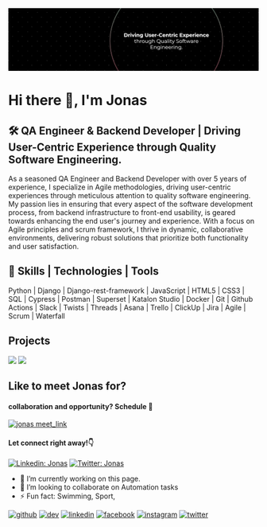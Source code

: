 <img src="jonasjon.png" >

# Hi there 👋, I'm Jonas

## 🛠️ QA Engineer & Backend Developer | Driving User-Centric Experience through Quality Software Engineering.

As a seasoned QA Engineer and Backend Developer with over 5 years of experience, I specialize in Agile methodologies, driving user-centric experiences through meticulous attention to quality software engineering. My passion lies in ensuring that every aspect of the software development process, from backend infrastructure to front-end usability, is geared towards enhancing the end user's journey and experience. With a focus on Agile principles and scrum framework, I thrive in dynamic, collaborative environments, delivering robust solutions that prioritize both functionality and user satisfaction.

## 🔧 Skills | Technologies | Tools
Python | Django | Django-rest-framework | JavaScript | HTML5 | CSS3 | SQL | Cypress | Postman | Superset | Katalon Studio | Docker | Git | Github Actions | Slack | Twists | Threads | Asana | Trello | ClickUp | Jira | Agile | Scrum | Waterfall

## Projects
![](https://img.shields.io/badge/Python?style=flat&logo=linux&logoColor=white&color=2bbc8a)
![](https://img.shields.io/badge/OS-Linux-informational?style=flat&logo=linux&logoColor=white&color=2bbc8a)

## Like to meet Jonas for?

#### collaboration and opportunity? Schedule 👊
<a href="https://calendly.com/thejonasjon/30min" target="_blank"><img width="500" alt="jonas meet_link" src="https://user-images.githubusercontent.com/15426564/144297439-f530f383-e73e-41e0-9914-a9b7d3f432e5.png"></a>
#### Let connect right away!👇
[![Linkedin: Jonas](https://img.shields.io/badge/-anmol-blue?style=flat-square&logo=Linkedin&logoColor=white&link=https://www.linkedin.com/in/thejonasjon/)](https://www.linkedin.com/in/thejonasjon/)
[![Twitter: Jonas](https://img.shields.io/twitter/follow/thejonasjon?label=Follow)](https://twitter.com/intent/follow?screen_name=thejonasjon)

- 🔭 I’m currently working on this page. 
- 👯 I’m looking to collaborate on Automation tasks 
- ⚡ Fun fact: Swimming, Sport,  


[<img src='https://cdn.jsdelivr.net/npm/simple-icons@3.0.1/icons/github.svg' alt='github' height='40'>](https://github.com/thejonasjon)  [<img src='https://cdn.jsdelivr.net/npm/simple-icons@3.0.1/icons/dev-dot-to.svg' alt='dev' height='40'>](https://dev.to/thejonasjon)  [<img src='https://cdn.jsdelivr.net/npm/simple-icons@3.0.1/icons/linkedin.svg' alt='linkedin' height='40'>](https://www.linkedin.com/in/thejonasjon/)  [<img src='https://cdn.jsdelivr.net/npm/simple-icons@3.0.1/icons/facebook.svg' alt='facebook' height='40'>](https://www.facebook.com/thejonasjon)  [<img src='https://cdn.jsdelivr.net/npm/simple-icons@3.0.1/icons/instagram.svg' alt='instagram' height='40'>](https://www.instagram.com/thejonasjon/)  [<img src='https://cdn.jsdelivr.net/npm/simple-icons@3.0.1/icons/twitter.svg' alt='twitter' height='40'>](https://twitter.com/thejonasjon)  
